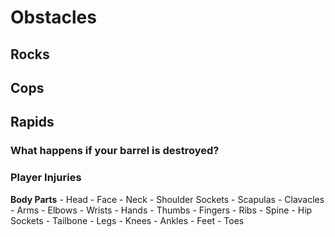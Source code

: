 # Obstacles
## Rocks

## Cops

## Rapids

### What happens if your barrel is destroyed?

### Player Injuries
**Body Parts**
	- Head
	- Face
	- Neck
	- Shoulder Sockets
	- Scapulas
	- Clavacles
	- Arms
	- Elbows
	- Wrists
	- Hands
	- Thumbs
	- Fingers
	- Ribs
	- Spine
	- Hip Sockets
	- Tailbone
	- Legs
	- Knees
	- Ankles
	- Feet
	- Toes
